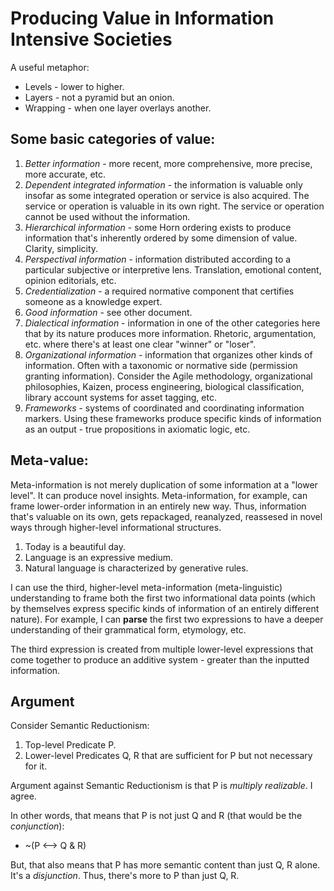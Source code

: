 # Producing Value in Information Intensive Societies

A useful metaphor:

* Levels - lower to higher.
* Layers - not a pyramid but an onion.
* Wrapping - when one layer overlays another.

## Some basic categories of value:

1. *Better information* - more recent, more comprehensive, more precise, more accurate, etc.
1. *Dependent integrated information* - the information is valuable only insofar as some integrated operation or service is also acquired. The service or operation is valuable in its own right. The service or operation cannot be used without the information.
1. *Hierarchical information* - some Horn ordering exists to produce information that's inherently ordered by some dimension of value. Clarity, simplicity.
1. *Perspectival information* - information distributed according to a particular subjective or interpretive lens. Translation, emotional content, opinion editorials, etc.
1. *Credentialization* - a required normative component that certifies someone as a knowledge expert.
1. *Good information* - see other document.
1. *Dialectical information* - information in one of the other categories here that by its nature produces more information. Rhetoric, argumentation, etc. where there's at least one clear "winner" or "loser".
1. *Organizational information* - information that organizes other kinds of information. Often with a taxonomic or normative side (permission granting information). Consider the Agile methodology, organizational philosophies, Kaizen, process engineering, biological classification, library account systems for asset tagging, etc.
1. *Frameworks* - systems of coordinated and coordinating information markers. Using these frameworks produce specific kinds of information as an output - true propositions in axiomatic logic, etc.

## Meta-value:

Meta-information is not merely duplication of some information at a "lower level". It can produce novel insights. Meta-information, for example, can frame lower-order information in an entirely new way. Thus, information that's valuable on its own, gets repackaged, reanalyzed, reassesed in novel ways through higher-level informational structures.

1. Today is a beautiful day.
1. Language is an expressive medium.
1. Natural language is characterized by generative rules.

I can use the third, higher-level meta-information (meta-linguistic) understanding to frame both the first two informational data points (which by themselves express specific kinds of information of an entirely different nature). For example, I can **parse** the first two expressions to have a deeper understanding of their grammatical form, etymology, etc.

The third expression is created from multiple lower-level expressions that come together to produce an additive system - greater than the inputted information.

## Argument

Consider Semantic Reductionism:

1. Top-level Predicate P.
1. Lower-level Predicates Q, R that are sufficient for P but not necessary for it.

Argument against Semantic Reductionism is that P is *multiply realizable*. I agree.

In other words, that means that P is not just Q and R (that would be the *conjunction*):

* ~(P <--> Q & R)

But, that also means that P has more semantic content than just Q, R alone. It's a *disjunction*. Thus, there's more to P than just Q, R.
